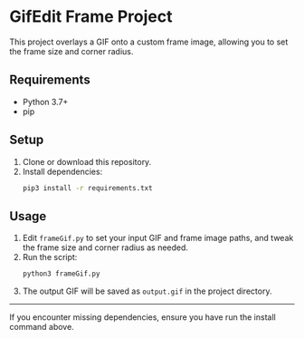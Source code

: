 # GifEdit Frame Project

This project overlays a GIF onto a custom frame image, allowing you to set the frame size and corner radius.

## Requirements
- Python 3.7+
- pip

## Setup
1. Clone or download this repository.
2. Install dependencies:
   ```bash
   pip3 install -r requirements.txt
   ```

## Usage
1. Edit `frameGif.py` to set your input GIF and frame image paths, and tweak the frame size and corner radius as needed.
2. Run the script:
   ```bash
   python3 frameGif.py
   ```
3. The output GIF will be saved as `output.gif` in the project directory.

---

If you encounter missing dependencies, ensure you have run the install command above. 